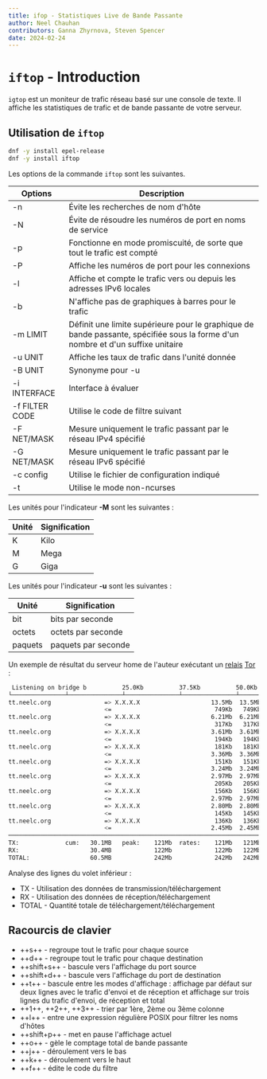 ```yaml
---
title: ifop - Statistiques Live de Bande Passante
author: Neel Chauhan
contributors: Ganna Zhyrnova, Steven Spencer
date: 2024-02-24
---
```


# `iftop` - Introduction

`igtop` est un moniteur de trafic réseau basé sur une console de texte. Il affiche les statistiques de trafic et de bande passante de votre serveur.

## Utilisation de `iftop`

```bash
dnf -y install epel-release
dnf -y install iftop
```

Les options de la commande `iftop` sont les suivantes.

| Options        | Description                                                                                                                     |
| -------------- | ------------------------------------------------------------------------------------------------------------------------------- |
| -n             | Évite les recherches de nom d'hôte                                                                                              |
| -N             | Évite de résoudre les numéros de port en noms de service                                                                        |
| -p             | Fonctionne en mode promiscuité, de sorte que tout le trafic est compté                                                          |
| -P             | Affiche les numéros de port pour les connexions                                                                                 |
| -l             | Affiche et compte le trafic vers ou depuis les adresses IPv6 locales                                                            |
| -b             | N'affiche pas de graphiques à barres pour le trafic                                                                             |
| -m LIMIT       | Définit une limite supérieure pour le graphique de bande passante, spécifiée sous la forme d'un nombre et d'un suffixe unitaire |
| -u UNIT        | Affiche les taux de trafic dans l'unité donnée                                                                                  |
| -B UNIT        | Synonyme pour -u                                                                                                                |
| -i INTERFACE   | Interface à évaluer                                                                                                             |
| -f FILTER CODE | Utilise le code de filtre suivant                                                                                               |
| -F NET/MASK    | Mesure uniquement le trafic passant par le réseau IPv4 spécifié                                                                 |
| -G NET/MASK    | Mesure uniquement le trafic passant par le réseau IPv6 spécifié                                                                 |
| -c config      | Utilise le fichier de configuration indiqué                                                                                     |
| -t             | Utilise le mode non-ncurses                                                                                                     |

Les unités pour l'indicateur **-M** sont les suivantes :

| Unité | Signification |
| ----- | ------------- |
| K     | Kilo          |
| M     | Mega          |
| G     | Giga          |

Les unités pour l'indicateur **-u** sont les suivantes :

| Unité   | Signification       |
| ------- | ------------------- |
| bit     | bits par seconde    |
| octets  | octets par seconde  |
| paquets | paquets par seconde |

Un exemple de résultat du serveur home de l'auteur exécutant un [relais](https://community.torproject.org/relay/types-of-relays/) [Tor](https://www.torproject.org/) :

```bash
 Listening on bridge b          25.0Kb          37.5Kb          50.0Kb    62.5Kb
└───────────────┴───────────────┴───────────────┴───────────────┴───────────────
tt.neelc.org               => X.X.X.X                    13.5Mb  13.5Mb  13.5Mb
                           <=                             749Kb   749Kb   749Kb
tt.neelc.org               => X.X.X.X                    6.21Mb  6.21Mb  6.21Mb
                           <=                             317Kb   317Kb   317Kb
tt.neelc.org               => X.X.X.X                    3.61Mb  3.61Mb  3.61Mb
                           <=                             194Kb   194Kb   194Kb
tt.neelc.org               => X.X.X.X                     181Kb   181Kb   181Kb
                           <=                            3.36Mb  3.36Mb  3.36Mb
tt.neelc.org               => X.X.X.X                     151Kb   151Kb   151Kb
                           <=                            3.24Mb  3.24Mb  3.24Mb
tt.neelc.org               => X.X.X.X                    2.97Mb  2.97Mb  2.97Mb
                           <=                             205Kb   205Kb   205Kb
tt.neelc.org               => X.X.X.X                     156Kb   156Kb   156Kb
                           <=                            2.97Mb  2.97Mb  2.97Mb
tt.neelc.org               => X.X.X.X                    2.80Mb  2.80Mb  2.80Mb
                           <=                             145Kb   145Kb   145Kb
tt.neelc.org               => X.X.X.X                     136Kb   136Kb   136Kb
                           <=                            2.45Mb  2.45Mb  2.45Mb
────────────────────────────────────────────────────────────────────────────────
TX:             cum:   30.1MB   peak:    121Mb  rates:    121Mb   121Mb   121Mb
RX:                    30.4MB            122Mb            122Mb   122Mb   122Mb
TOTAL:                 60.5MB            242Mb            242Mb   242Mb   242Mb
```

Analyse des lignes du volet inférieur :

- TX - Utilisation des données de transmission/téléchargement
- RX - Utilisation des données de réception/téléchargement
- TOTAL - Quantité totale de téléchargement/téléchargement

## Racourcis de clavier

- \++s++ - regroupe tout le trafic pour chaque source
- \++d++ - regroupe tout le trafic pour chaque destination
- \++shift+s++ - bascule vers l'affichage du port source
- \++shift+d++ - bascule vers l'affichage du port de destination
- \++t++ - bascule entre les modes d'affichage : affichage par défaut sur deux lignes avec le trafic d'envoi et de réception et affichage sur trois lignes du trafic d'envoi, de réception et total
- \++1++, ++2++, ++3++ - trier par 1ère, 2ème ou 3ème colonne
- \++l++ - entre une expression régulière POSIX pour filtrer les noms d'hôtes
- \++shift+p++ - met en pause l'affichage actuel
- \++o++ - gèle le comptage total de bande passante
- \++j++ - déroulement vers le bas
- \++k++ - déroulement vers le haut
- \++f++ - édite le code du filtre
